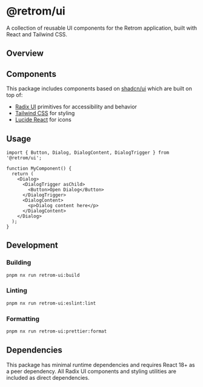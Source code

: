 # @retrom/ui

A collection of reusable UI components for the Retrom application, built with React and Tailwind CSS.

## Overview

## Components

This package includes components based on [shadcn/ui](https://ui.shadcn.com/) which are built on top of:

- [Radix UI](https://www.radix-ui.com/) primitives for accessibility and behavior
- [Tailwind CSS](https://tailwindcss.com/) for styling
- [Lucide React](https://lucide.dev/) for icons

## Usage

```tsx
import { Button, Dialog, DialogContent, DialogTrigger } from '@retrom/ui';

function MyComponent() {
  return (
    <Dialog>
      <DialogTrigger asChild>
        <Button>Open Dialog</Button>
      </DialogTrigger>
      <DialogContent>
        <p>Dialog content here</p>
      </DialogContent>
    </Dialog>
  );
}
```

## Development

### Building

```bash
pnpm nx run retrom-ui:build
```

### Linting

```bash
pnpm nx run retrom-ui:eslint:lint
```

### Formatting

```bash
pnpm nx run retrom-ui:prettier:format
```

## Dependencies

This package has minimal runtime dependencies and requires React 18+ as a peer dependency. All Radix UI components and styling utilities are included as direct dependencies.